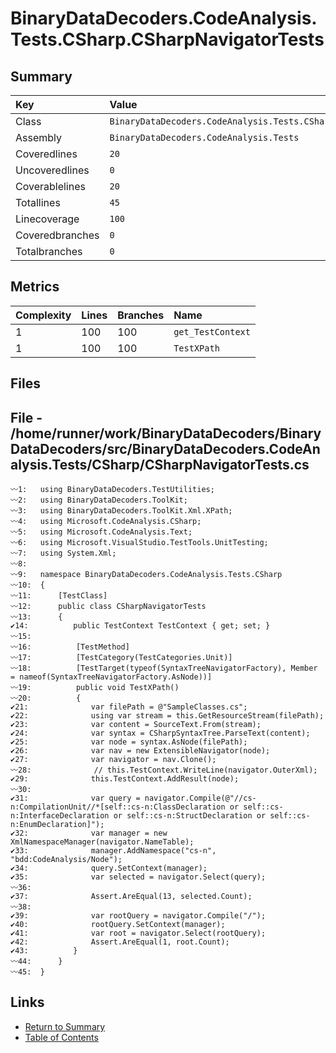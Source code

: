 ﻿# BinaryDataDecoders.CodeAnalysis.Tests.CSharp.CSharpNavigatorTests

## Summary

| Key             | Value                                                               |
| :-------------- | :------------------------------------------------------------------ |
| Class           | `BinaryDataDecoders.CodeAnalysis.Tests.CSharp.CSharpNavigatorTests` |
| Assembly        | `BinaryDataDecoders.CodeAnalysis.Tests`                             |
| Coveredlines    | `20`                                                                |
| Uncoveredlines  | `0`                                                                 |
| Coverablelines  | `20`                                                                |
| Totallines      | `45`                                                                |
| Linecoverage    | `100`                                                               |
| Coveredbranches | `0`                                                                 |
| Totalbranches   | `0`                                                                 |

## Metrics

| Complexity | Lines | Branches | Name              |
| :--------- | :---- | :------- | :---------------- |
| 1          | 100   | 100      | `get_TestContext` |
| 1          | 100   | 100      | `TestXPath`       |

## Files

## File - /home/runner/work/BinaryDataDecoders/BinaryDataDecoders/src/BinaryDataDecoders.CodeAnalysis.Tests/CSharp/CSharpNavigatorTests.cs

```CSharp
〰1:   using BinaryDataDecoders.TestUtilities;
〰2:   using BinaryDataDecoders.ToolKit;
〰3:   using BinaryDataDecoders.ToolKit.Xml.XPath;
〰4:   using Microsoft.CodeAnalysis.CSharp;
〰5:   using Microsoft.CodeAnalysis.Text;
〰6:   using Microsoft.VisualStudio.TestTools.UnitTesting;
〰7:   using System.Xml;
〰8:   
〰9:   namespace BinaryDataDecoders.CodeAnalysis.Tests.CSharp
〰10:  {
〰11:      [TestClass]
〰12:      public class CSharpNavigatorTests
〰13:      {
✔14:          public TestContext TestContext { get; set; }
〰15:  
〰16:          [TestMethod]
〰17:          [TestCategory(TestCategories.Unit)]
〰18:          [TestTarget(typeof(SyntaxTreeNavigatorFactory), Member = nameof(SyntaxTreeNavigatorFactory.AsNode))]
〰19:          public void TestXPath()
〰20:          {
✔21:              var filePath = @"SampleClasses.cs";
✔22:              using var stream = this.GetResourceStream(filePath);
✔23:              var content = SourceText.From(stream);
✔24:              var syntax = CSharpSyntaxTree.ParseText(content);
✔25:              var node = syntax.AsNode(filePath);
✔26:              var nav = new ExtensibleNavigator(node);
✔27:              var navigator = nav.Clone();
〰28:              // this.TestContext.WriteLine(navigator.OuterXml);
✔29:              this.TestContext.AddResult(node);
〰30:  
✔31:              var query = navigator.Compile(@"//cs-n:CompilationUnit//*[self::cs-n:ClassDeclaration or self::cs-n:InterfaceDeclaration or self::cs-n:StructDeclaration or self::cs-n:EnumDeclaration]");
✔32:              var manager = new XmlNamespaceManager(navigator.NameTable);
✔33:              manager.AddNamespace("cs-n", "bdd:CodeAnalysis/Node");
✔34:              query.SetContext(manager);
✔35:              var selected = navigator.Select(query);
〰36:  
✔37:              Assert.AreEqual(13, selected.Count);
〰38:  
✔39:              var rootQuery = navigator.Compile("/");
✔40:              rootQuery.SetContext(manager);
✔41:              var root = navigator.Select(rootQuery);
✔42:              Assert.AreEqual(1, root.Count);
✔43:          }
〰44:      }
〰45:  }
```

## Links

* [Return to Summary](Summary.md)
* [Table of Contents](../TOC.md)

